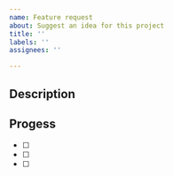 ```yaml
---
name: Feature request
about: Suggest an idea for this project
title: ''
labels: ''
assignees: ''

---
```


## Description


## Progess
- [ ] 
- [ ]
- [ ]

